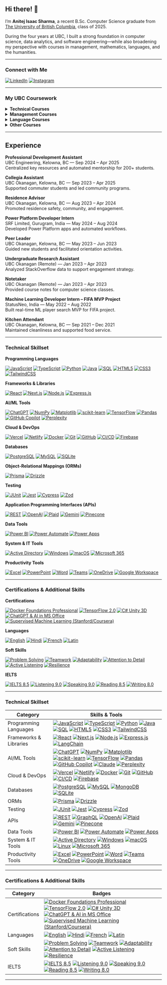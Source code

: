 ## Hi there! 👋

I’m **Anitej Isaac Sharma**, a recent B.Sc. Computer Science graduate from [The University of British Columbia](https://www.ubc.ca/), class of 2025.

During the four years at UBC, I built a strong foundation in computer science, data analytics, and software engineering—while also broadening my perspective with courses in management, mathematics, languages, and the humanities.

---

### Connect with Me

[![LinkedIn](https://img.shields.io/badge/LinkedIn-0A66C2?style=for-the-badge&logo=linkedin&logoColor=white)](https://www.linkedin.com/in/aisaaxs/)
[![Instagram](https://img.shields.io/badge/Instagram-E4405F?style=for-the-badge&logo=instagram&logoColor=white)](https://www.instagram.com/aisaaxs/)

---

### My UBC Coursework

<details>
  <summary><strong>Technical Courses</strong></summary>

- Data 101: Making Predictions with Data  
- COSC 111: Introduction to Programming I  
- COSC 121: Introduction to Programming II  
- COSC 122: Computer Fluency  
- COSC 123: Computer Creativity  
- COSC 211: Machine Architecture  
- COSC 221: Introduction to Discrete Structures  
- COSC 222: Data Structures & Algorithms  
- DATA 301: Introduction to Data Analytics  
- COSC 304: Introduction to Databases  
- COSC 310: Software Engineering  
- DATA 311: Machine Learning  
- COSC 320: Analysis of Algorithms  
- COSC 322: Introduction to Artificial Intelligence  
- COSC 328: Introduction to Networks  
- COSC 341: Human Computer Interaction  
- COSC 344: Image Processing and Applications  
- COSC 407: Introduction to Parallel Computing  
- DATA 407: Sampling and Design  
- COSC 499: Capstone Software Engineering Project  
</details>

<details>
  <summary><strong>Management Courses</strong></summary>

- MGMT 100: Introduction to Business  
- MGMT 110: Introduction to Management Thought and Social Responsibility  
- COSC 305: Project Management  
</details>

<details>
  <summary><strong>Language Courses</strong></summary>

- FREN 101: Elementary French I  
- LATN 300: Intensive Introduction to Latin  
</details>

<details>
  <summary><strong>Other Courses</strong></summary>

- MATH 100: Differential Calculus  
- MATH 101: Integral Calculus  
- MATH 200: Calculus III (Multi-Variable Calculus)  
- MATH 221: Matrix Algebra  
- STAT 230: Introductory Statistics  
- HINT 110: Applied Research in Health  
- CORH 203: Communication in the Sciences  
- ENGL 153: Readings in Narrative  
- ENGL 239: The Bible in English Literature  
- PHIL 331: Computer Ethics  
</details>

---

## Experience

**Professional Development Assistant**  
UBC Engineering, Kelowna, BC — Sep 2024 – Apr 2025  
Centralized key resources and automated mentorship for 200+ students.

**Collegia Assistant**  
UBC Okanagan, Kelowna, BC — Sep 2023 – Apr 2025  
Supported commuter students and led community programs.

**Residence Advisor**  
UBC Okanagan, Kelowna, BC — Aug 2023 – Apr 2024  
Promoted residence safety, community, and engagement.

**Power Platform Developer Intern**  
SRF Limited, Gurugram, India — May 2024 – Aug 2024  
Developed Power Platform apps and automated workflows.

**Peer Leader**  
UBC Okanagan, Kelowna, BC — May 2023 – Jun 2023  
Guided new students and facilitated orientation activities.

**Undergraduate Research Assistant**  
UBC Okanagan (Remote) — Jan 2023 – Apr 2023  
Analyzed StackOverflow data to support engagement strategy.

**Notetaker**  
UBC Okanagan (Remote) — Jan 2023 – Apr 2023  
Provided course notes for computer science classes.

**Machine Learning Developer Intern – FIFA MVP Project**  
StatusNeo, India — May 2022 – Aug 2022  
Built real-time ML player search MVP for FIFA project.

**Kitchen Attendant**  
UBC Okanagan, Kelowna, BC — Sep 2021 – Dec 2021  
Maintained cleanliness and supported food service.

---

### Technical Skillset

**Programming Languages**

[![JavaScript](https://img.shields.io/badge/JavaScript-F7DF1E?style=for-the-badge&logo=javascript&logoColor=black)]()
[![TypeScript](https://img.shields.io/badge/TypeScript-3178C6?style=for-the-badge&logo=typescript&logoColor=white)]()
[![Python](https://img.shields.io/badge/Python-3776AB?style=for-the-badge&logo=python&logoColor=white)]()
[![Java](https://img.shields.io/badge/Java-007396?style=for-the-badge&logo=java&logoColor=white)]()
[![SQL](https://img.shields.io/badge/SQL-4479A1?style=for-the-badge&logo=sqlite&logoColor=white)]()
[![HTML5](https://img.shields.io/badge/HTML5-E34F26?style=for-the-badge&logo=html5&logoColor=white)]()
[![CSS3](https://img.shields.io/badge/CSS3-1572B6?style=for-the-badge&logo=css3&logoColor=white)]()
[![TailwindCSS](https://img.shields.io/badge/TailwindCSS-38B2AC?style=for-the-badge&logo=tailwind-css&logoColor=white)]()

**Frameworks & Libraries**

[![React](https://img.shields.io/badge/React-20232A?style=for-the-badge&logo=react&logoColor=61DAFB)]()
[![Next.js](https://img.shields.io/badge/Next.js-000?style=for-the-badge&logo=next.js&logoColor=white)]()
[![Node.js](https://img.shields.io/badge/Node.js-339933?style=for-the-badge&logo=nodedotjs&logoColor=white)]()
[![Express.js](https://img.shields.io/badge/Express.js-000000?style=for-the-badge&logo=express&logoColor=white)]()

**AI/ML Tools**

[![ChatGPT](https://img.shields.io/badge/ChatGPT-25C2A0?style=for-the-badge&logo=openai&logoColor=white)]()
[![NumPy](https://img.shields.io/badge/NumPy-013243?style=for-the-badge&logo=numpy&logoColor=white)]()
[![Matplotlib](https://img.shields.io/badge/Matplotlib-11557C?style=for-the-badge&logo=matplotlib&logoColor=white)]()
[![scikit-learn](https://img.shields.io/badge/scikit--learn-F7931E?style=for-the-badge&logo=scikit-learn&logoColor=white)]()
[![TensorFlow](https://img.shields.io/badge/TensorFlow-FF6F00?style=for-the-badge&logo=tensorflow&logoColor=white)]()
[![Pandas](https://img.shields.io/badge/Pandas-150458?style=for-the-badge&logo=pandas&logoColor=white)]()
[![GitHub Copilot](https://img.shields.io/badge/Copilot-1DBF73?style=for-the-badge&logo=github&logoColor=white)]()
[![Perplexity](https://img.shields.io/badge/Perplexity-1e40af?style=for-the-badge&logo=perplexity&logoColor=white)]()

**Cloud & DevOps**

[![Vercel](https://img.shields.io/badge/Vercel-000000?style=for-the-badge&logo=vercel&logoColor=white)]()
[![Netlify](https://img.shields.io/badge/Netlify-00C7B7?style=for-the-badge&logo=netlify&logoColor=white)]()
[![Docker](https://img.shields.io/badge/Docker-2496ED?style=for-the-badge&logo=docker&logoColor=white)]()
[![Git](https://img.shields.io/badge/Git-F05032?style=for-the-badge&logo=git&logoColor=white)]()
[![GitHub](https://img.shields.io/badge/GitHub-181717?style=for-the-badge&logo=github&logoColor=white)]()
[![CI/CD](https://img.shields.io/badge/CI/CD-3B82F6?style=for-the-badge&logo=githubactions&logoColor=white)]()
[![Firebase](https://img.shields.io/badge/Firebase-FFCA28?style=for-the-badge&logo=firebase&logoColor=black)]()

**Databases**

[![PostgreSQL](https://img.shields.io/badge/PostgreSQL-336791?style=for-the-badge&logo=postgresql&logoColor=white)]()
[![MySQL](https://img.shields.io/badge/MySQL-4479A1?style=for-the-badge&logo=mysql&logoColor=white)]()
[![SQLite](https://img.shields.io/badge/SQLite-003B57?style=for-the-badge&logo=sqlite&logoColor=white)]()

**Object-Relational Mappings (ORMs)**

[![Prisma](https://img.shields.io/badge/Prisma-2D3748?style=for-the-badge&logo=prisma&logoColor=white)]()
[![Drizzle](https://img.shields.io/badge/Drizzle-0A7EA4?style=for-the-badge)]()

**Testing**

[![JUnit](https://img.shields.io/badge/JUnit-25A162?style=for-the-badge&logo=junit5&logoColor=white)]()
[![Jest](https://img.shields.io/badge/Jest-C21325?style=for-the-badge&logo=jest&logoColor=white)]()
[![Cypress](https://img.shields.io/badge/Cypress-17202C?style=for-the-badge&logo=cypress&logoColor=white)]()
[![Zod](https://img.shields.io/badge/Zod-47C9E5?style=for-the-badge)]()

**Application Programming Interfaces (APIs)**

[![REST](https://img.shields.io/badge/REST-0052CC?style=for-the-badge)]()
[![OpenAI](https://img.shields.io/badge/OpenAI-412991?style=for-the-badge&logo=openai&logoColor=white)]()
[![Plaid](https://img.shields.io/badge/Plaid-222222?style=for-the-badge)]()
[![Gemini](https://img.shields.io/badge/Gemini-12100E?style=for-the-badge)]()
[![Pinecone](https://img.shields.io/badge/Pinecone-2C2C31?style=for-the-badge)]()

**Data Tools**

[![Power BI](https://img.shields.io/badge/Power%20BI-F2C811?style=for-the-badge&logo=powerbi&logoColor=black)]()
[![Power Automate](https://img.shields.io/badge/Power%20Automate-1976D2?style=for-the-badge&logo=powerautomate&logoColor=white)]()
[![Power Apps](https://img.shields.io/badge/Power%20Apps-742774?style=for-the-badge&logo=powerapps&logoColor=white)]()

**System & IT Tools**

[![Active Directory](https://img.shields.io/badge/Active%20Directory-0078D4?style=for-the-badge&logo=microsoft&logoColor=white)]()
[![Windows](https://img.shields.io/badge/Windows-0078D6?style=for-the-badge&logo=windows&logoColor=white)]()
[![macOS](https://img.shields.io/badge/macOS-000000?style=for-the-badge&logo=apple&logoColor=white)]()
[![Microsoft 365](https://img.shields.io/badge/Microsoft%20365-D83B01?style=for-the-badge&logo=microsoftoffice&logoColor=white)]()

**Productivity Tools**

[![Excel](https://img.shields.io/badge/Excel-217346?style=for-the-badge&logo=microsoft-excel&logoColor=white)]()
[![PowerPoint](https://img.shields.io/badge/PowerPoint-B7472A?style=for-the-badge&logo=microsoft-powerpoint&logoColor=white)]()
[![Word](https://img.shields.io/badge/Word-2B579A?style=for-the-badge&logo=microsoft-word&logoColor=white)]()
[![Teams](https://img.shields.io/badge/Teams-6264A7?style=for-the-badge&logo=microsoftteams&logoColor=white)]()
[![OneDrive](https://img.shields.io/badge/OneDrive-0078D4?style=for-the-badge&logo=microsoftonedrive&logoColor=white)]()
[![Google Workspace](https://img.shields.io/badge/Google%20Workspace-4285F4?style=for-the-badge&logo=googleworkspace&logoColor=white)]()

---

### Certifications & Additional Skills

**Certifications**

[![Docker Foundations Professional](https://img.shields.io/badge/Docker%20Foundations%20Professional-2496ED?style=for-the-badge&logo=docker&logoColor=white)]()
[![TensorFlow 2.0](https://img.shields.io/badge/TensorFlow%202.0%20Deep%20Learning-FF6F00?style=for-the-badge&logo=tensorflow&logoColor=white)]()
[![C# Unity 3D](https://img.shields.io/badge/C%23%20Unity%203D-222C37?style=for-the-badge&logo=unity&logoColor=white)]()
[![ChatGPT & AI in MS Office](https://img.shields.io/badge/AI%20in%20MS%20Office-25C2A0?style=for-the-badge&logo=openai&logoColor=white)]()
[![Supervised Machine Learning (Stanford/Coursera)](https://img.shields.io/badge/Supervised%20Machine%20Learning-Stanford%2FCoursera-13AA52?style=for-the-badge&logo=coursera&logoColor=white)]()

**Languages**

[![English](https://img.shields.io/badge/English-Fluent-1E90FF?style=for-the-badge)]()
[![Hindi](https://img.shields.io/badge/Hindi-Native-FF9933?style=for-the-badge)]()
[![French](https://img.shields.io/badge/French-Elementary-0055A4?style=for-the-badge)]()
[![Latin](https://img.shields.io/badge/Latin-Elementary-FFD700?style=for-the-badge)]()

**Soft Skills**

[![Problem Solving](https://img.shields.io/badge/Problem%20Solving-00C853?style=for-the-badge&logo=target&logoColor=white)]()
[![Teamwork](https://img.shields.io/badge/Teamwork-2E8B57?style=for-the-badge&logo=teamspeak&logoColor=white)]()
[![Adaptability](https://img.shields.io/badge/Adaptability-7B1FA2?style=for-the-badge)]()
[![Attention to Detail](https://img.shields.io/badge/Attention%20to%20Detail-008B8B?style=for-the-badge)]()
[![Active Listening](https://img.shields.io/badge/Active%20Listening-1976D2?style=for-the-badge)]()
[![Resilience](https://img.shields.io/badge/Resilience-FF7043?style=for-the-badge)]()

**IELTS**

[![IELTS 8.5](https://img.shields.io/badge/IELTS%20Overall-8.5-1E90FF?style=for-the-badge)]()
[![Listening 9.0](https://img.shields.io/badge/Listening-9.0-4CAF50?style=for-the-badge)]()
[![Speaking 9.0](https://img.shields.io/badge/Speaking-9.0-2196F3?style=for-the-badge)]()
[![Reading 8.5](https://img.shields.io/badge/Reading-8.5-FFC107?style=for-the-badge)]()
[![Writing 8.0](https://img.shields.io/badge/Writing-8.0-9E9E9E?style=for-the-badge)]()

---

### Technical Skillset

| **Category**                  | **Skills & Tools**                                                                                                                                                                                                                                                                                        |
|-------------------------------|-----------------------------------------------------------------------------------------------------------------------------------------------------------------------------------------------------------------------------------------------------------------------------------------------------------|
| Programming Languages         | [![JavaScript](https://img.shields.io/badge/JavaScript-F7DF1E?style=for-the-badge&logo=javascript&logoColor=black)]() [![TypeScript](https://img.shields.io/badge/TypeScript-3178C6?style=for-the-badge&logo=typescript&logoColor=white)]() [![Python](https://img.shields.io/badge/Python-3776AB?style=for-the-badge&logo=python&logoColor=white)]() [![Java](https://img.shields.io/badge/Java-007396?style=for-the-badge&logo=java&logoColor=white)]() [![SQL](https://img.shields.io/badge/SQL-4479A1?style=for-the-badge&logo=sqlite&logoColor=white)]() [![HTML5](https://img.shields.io/badge/HTML5-E34F26?style=for-the-badge&logo=html5&logoColor=white)]() [![CSS3](https://img.shields.io/badge/CSS3-1572B6?style=for-the-badge&logo=css3&logoColor=white)]() [![TailwindCSS](https://img.shields.io/badge/TailwindCSS-38B2AC?style=for-the-badge&logo=tailwind-css&logoColor=white)]()   |
| Frameworks & Libraries        | [![React](https://img.shields.io/badge/React-20232A?style=for-the-badge&logo=react&logoColor=61DAFB)]() [![Next.js](https://img.shields.io/badge/Next.js-000?style=for-the-badge&logo=next.js&logoColor=white)]() [![Node.js](https://img.shields.io/badge/Node.js-339933?style=for-the-badge&logo=nodedotjs&logoColor=white)]() [![Express.js](https://img.shields.io/badge/Express.js-000000?style=for-the-badge&logo=express&logoColor=white)]() [![LangChain](https://img.shields.io/badge/LangChain-609965?style=for-the-badge)]()                     |
| AI/ML Tools                   | [![ChatGPT](https://img.shields.io/badge/ChatGPT-25C2A0?style=for-the-badge&logo=openai&logoColor=white)]() [![NumPy](https://img.shields.io/badge/NumPy-013243?style=for-the-badge&logo=numpy&logoColor=white)]() [![Matplotlib](https://img.shields.io/badge/Matplotlib-11557C?style=for-the-badge&logo=matplotlib&logoColor=white)]() [![scikit-learn](https://img.shields.io/badge/scikit--learn-F7931E?style=for-the-badge&logo=scikit-learn&logoColor=white)]() [![TensorFlow](https://img.shields.io/badge/TensorFlow-FF6F00?style=for-the-badge&logo=tensorflow&logoColor=white)]() [![Pandas](https://img.shields.io/badge/Pandas-150458?style=for-the-badge&logo=pandas&logoColor=white)]() [![GitHub Copilot](https://img.shields.io/badge/Copilot-1DBF73?style=for-the-badge&logo=github&logoColor=white)]() [![Claude](https://img.shields.io/badge/Claude_Code-000000?style=for-the-badge)]() [![Perplexity](https://img.shields.io/badge/Perplexity-1e40af?style=for-the-badge&logo=perplexity&logoColor=white)]()   |
| Cloud & DevOps                | [![Vercel](https://img.shields.io/badge/Vercel-000000?style=for-the-badge&logo=vercel&logoColor=white)]() [![Netlify](https://img.shields.io/badge/Netlify-00C7B7?style=for-the-badge&logo=netlify&logoColor=white)]() [![Docker](https://img.shields.io/badge/Docker-2496ED?style=for-the-badge&logo=docker&logoColor=white)]() [![Git](https://img.shields.io/badge/Git-F05032?style=for-the-badge&logo=git&logoColor=white)]() [![GitHub](https://img.shields.io/badge/GitHub-181717?style=for-the-badge&logo=github&logoColor=white)]() [![CI/CD](https://img.shields.io/badge/CI/CD-3B82F6?style=for-the-badge&logo=githubactions&logoColor=white)]() [![Firebase](https://img.shields.io/badge/Firebase-FFCA28?style=for-the-badge&logo=firebase&logoColor=black)]()   |
| Databases                     | [![PostgreSQL](https://img.shields.io/badge/PostgreSQL-336791?style=for-the-badge&logo=postgresql&logoColor=white)]() [![MySQL](https://img.shields.io/badge/MySQL-4479A1?style=for-the-badge&logo=mysql&logoColor=white)]() [![MongoDB](https://img.shields.io/badge/MongoDB-47A248?style=for-the-badge&logo=mongodb&logoColor=white)]() [![SQLite](https://img.shields.io/badge/SQLite-003B57?style=for-the-badge&logo=sqlite&logoColor=white)]()                                                 |
| ORMs                          | [![Prisma](https://img.shields.io/badge/Prisma-2D3748?style=for-the-badge&logo=prisma&logoColor=white)]() [![Drizzle](https://img.shields.io/badge/Drizzle-0A7EA4?style=for-the-badge)]()                                                                                                            |
| Testing                       | [![JUnit](https://img.shields.io/badge/JUnit-25A162?style=for-the-badge&logo=junit5&logoColor=white)]() [![Jest](https://img.shields.io/badge/Jest-C21325?style=for-the-badge&logo=jest&logoColor=white)]() [![Cypress](https://img.shields.io/badge/Cypress-17202C?style=for-the-badge&logo=cypress&logoColor=white)]() [![Zod](https://img.shields.io/badge/Zod-47C9E5?style=for-the-badge)]()             |
| APIs                          | [![REST](https://img.shields.io/badge/REST-0052CC?style=for-the-badge)]() [![GraphQL](https://img.shields.io/badge/GraphQL-E10098?style=for-the-badge&logo=graphql&logoColor=white)]() [![OpenAI](https://img.shields.io/badge/OpenAI-412991?style=for-the-badge&logo=openai&logoColor=white)]() [![Plaid](https://img.shields.io/badge/Plaid-222222?style=for-the-badge)]() [![Gemini](https://img.shields.io/badge/Gemini-12100E?style=for-the-badge)]() [![Pinecone](https://img.shields.io/badge/Pinecone-2C2C31?style=for-the-badge)]()                   |
| Data Tools                    | [![Power BI](https://img.shields.io/badge/Power%20BI-F2C811?style=for-the-badge&logo=powerbi&logoColor=black)]() [![Power Automate](https://img.shields.io/badge/Power%20Automate-1976D2?style=for-the-badge&logo=powerautomate&logoColor=white)]() [![Power Apps](https://img.shields.io/badge/Power%20Apps-742774?style=for-the-badge&logo=powerapps&logoColor=white)]()                  |
| System & IT Tools             | [![Active Directory](https://img.shields.io/badge/Active%20Directory-0078D4?style=for-the-badge&logo=microsoft&logoColor=white)]() [![Windows](https://img.shields.io/badge/Windows-0078D6?style=for-the-badge&logo=windows&logoColor=white)]() [![macOS](https://img.shields.io/badge/macOS-000000?style=for-the-badge&logo=apple&logoColor=white)]() [![Linux](https://img.shields.io/badge/Linux-FCC624?style=for-the-badge&logo=linux&logoColor=black)]() [![Microsoft 365](https://img.shields.io/badge/Microsoft%20365-D83B01?style=for-the-badge&logo=microsoftoffice&logoColor=white)]() |
| Productivity Tools             | [![Excel](https://img.shields.io/badge/Excel-217346?style=for-the-badge&logo=microsoft-excel&logoColor=white)]() [![PowerPoint](https://img.shields.io/badge/PowerPoint-B7472A?style=for-the-badge&logo=microsoft-powerpoint&logoColor=white)]() [![Word](https://img.shields.io/badge/Word-2B579A?style=for-the-badge&logo=microsoft-word&logoColor=white)]() [![Teams](https://img.shields.io/badge/Teams-6264A7?style=for-the-badge&logo=microsoftteams&logoColor=white)]() [![OneDrive](https://img.shields.io/badge/OneDrive-0078D4?style=for-the-badge&logo=microsoftonedrive&logoColor=white)]() [![Google Workspace](https://img.shields.io/badge/Google%20Workspace-4285F4?style=for-the-badge&logo=googleworkspace&logoColor=white)]()    |

---

### Certifications & Additional Skills

| **Category**        | **Badges**                                                                                                                                                                                                                                                                                                         |
|---------------------|--------------------------------------------------------------------------------------------------------------------------------------------------------------------------------------------------------------------------------------------------------------------------------------------------------------------|
| Certifications      | [![Docker Foundations Professional](https://img.shields.io/badge/Docker%20Foundations%20Professional-2496ED?style=for-the-badge&logo=docker&logoColor=white)]() [![TensorFlow 2.0](https://img.shields.io/badge/TensorFlow%202.0%20Deep%20Learning-FF6F00?style=for-the-badge&logo=tensorflow&logoColor=white)]() [![C# Unity 3D](https://img.shields.io/badge/C%23%20Unity%203D-222C37?style=for-the-badge&logo=unity&logoColor=white)]() [![ChatGPT & AI in MS Office](https://img.shields.io/badge/AI%20in%20MS%20Office-25C2A0?style=for-the-badge&logo=openai&logoColor=white)]() [![Supervised Machine Learning (Stanford/Coursera)](https://img.shields.io/badge/Supervised%20Machine%20Learning-Stanford%2FCoursera-13AA52?style=for-the-badge&logo=coursera&logoColor=white)]()  |
| Languages           | [![English](https://img.shields.io/badge/English-Fluent-1E90FF?style=for-the-badge)]() [![Hindi](https://img.shields.io/badge/Hindi-Native-FF9933?style=for-the-badge)]() [![French](https://img.shields.io/badge/French-Elementary-0055A4?style=for-the-badge)]() [![Latin](https://img.shields.io/badge/Latin-Elementary-FFD700?style=for-the-badge)]()                                   |
| Soft Skills         | [![Problem Solving](https://img.shields.io/badge/Problem%20Solving-00C853?style=for-the-badge&logo=target&logoColor=white)]() [![Teamwork](https://img.shields.io/badge/Teamwork-2E8B57?style=for-the-badge&logo=teamspeak&logoColor=white)]() [![Adaptability](https://img.shields.io/badge/Adaptability-7B1FA2?style=for-the-badge)]() [![Attention to Detail](https://img.shields.io/badge/Attention%20to%20Detail-008B8B?style=for-the-badge)]() [![Active Listening](https://img.shields.io/badge/Active%20Listening-1976D2?style=for-the-badge)]() [![Resilience](https://img.shields.io/badge/Resilience-FF7043?style=for-the-badge)]()    |
| IELTS               | [![IELTS 8.5](https://img.shields.io/badge/IELTS%20Overall-8.5-1E90FF?style=for-the-badge)]() [![Listening 9.0](https://img.shields.io/badge/Listening-9.0-4CAF50?style=for-the-badge)]() [![Speaking 9.0](https://img.shields.io/badge/Speaking-9.0-2196F3?style=for-the-badge)]() [![Reading 8.5](https://img.shields.io/badge/Reading-8.5-FFC107?style=for-the-badge)]() [![Writing 8.0](https://img.shields.io/badge/Writing-8.0-9E9E9E?style=for-the-badge)]() |

---
